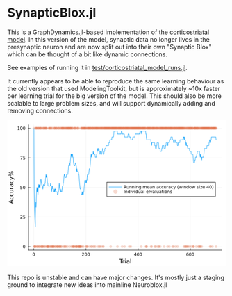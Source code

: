 # SynapticBlox.jl

This is a GraphDynamics.jl-based implementation of the [corticostriatal model](https://www.biorxiv.org/content/10.1101/2023.11.06.565902v3). 
In this version of the model, synaptic data no longer lives in the presynaptic neuron and are now split out into their own "Synaptic Blox" which can be thought of a bit like dynamic connections. 

See examples of running it in [test/corticostriatal_model_runs.jl](test/corticostriatal_model_runs.jl). 

It currently appears to be able to reproduce the same learning behaviour as the old version that used ModelingToolkit, but is approximately ~10x faster per learning trial for the big version of the model. This should also be more scalable to large problem sizes, and will support dynamically adding and removing connections.

![](assets/cortio_striatal_accuracy_plot_graphdynamics.png)

This repo is unstable and can have major changes. It's mostly just a staging ground to integrate new ideas into mainline Neuroblox.jl

